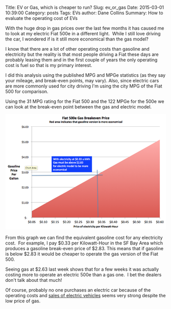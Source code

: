 Title: EV or Gas, which is cheaper to run?
Slug: ev_or_gas
Date: 2015-03-01 10:39:00
Category: posts
Tags: EVs
author: Dane Collins
Summary: How to evaluate the operating cost of EVs

With the huge drop in gas prices over the last few months it has caused me to look at my electric Fiat 500e in a different light.  While I still love driving the car, I wondered if is it still more economical than the gas model?

I know that there are a lot of other operating costs than gasoline and electricity but the reality is that most people driving a Fiat these days are probably leasing them and in the first couple of years the only operating cost is fuel so that is my primary interest.

I did this analysis using the published MPG and MPGe statistics (as they say your mileage, and break-even points, may vary). Also, since electric cars are more commonly used for city driving I'm using the city MPG of the Fiat 500 for comparison.

Using the 31 MPG rating for the Fiat 500 and the 122 MPGe for the 500e we can look at the break-even point between the gas and electric model.

![Breakeven Point](images/500e_breakeven.png)


From this graph we can find the equivalent gasoline cost for any electricity cost.  For example, I pay $0.33 per Kilowatt-Hour in the SF Bay Area which produces a gasoline break-even price of $2.83. This means that if gasoline is below $2.83 it would be cheaper to operate the gas version of the Fiat 500.

Seeing gas at $2.63 last week shows that for a few weeks it was actually costing more to operate an electric 500e than a gas one.  I bet the dealers don't talk about that much!

Of course, probably no one purchases an electric car because of the operating costs and [sales of electric vehicles](http://www.hybridcars.com/january-2015-dashboard/) seems very strong despite the low price of gas.
